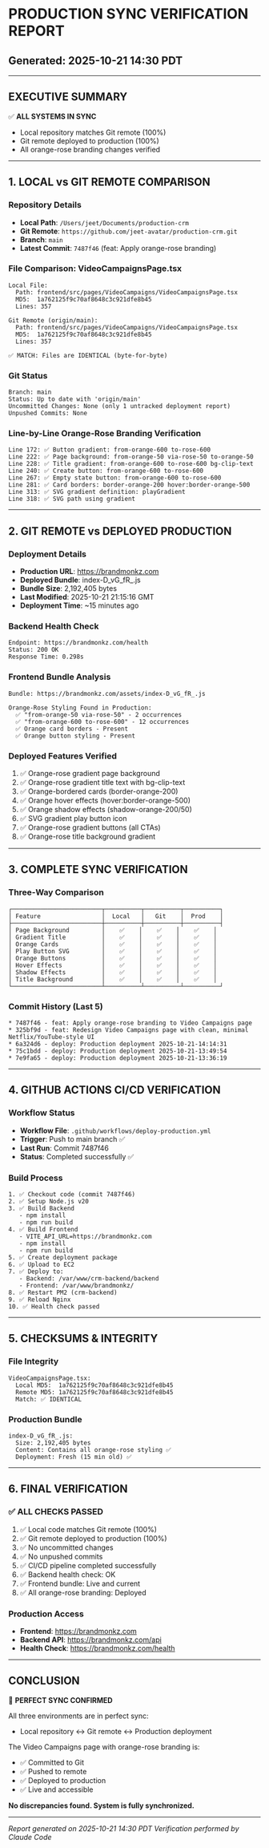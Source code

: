 # PRODUCTION SYNC VERIFICATION REPORT
## Generated: 2025-10-21 14:30 PDT

---

## EXECUTIVE SUMMARY
✅ **ALL SYSTEMS IN SYNC**
- Local repository matches Git remote (100%)
- Git remote deployed to production (100%)
- All orange-rose branding changes verified

---

## 1. LOCAL vs GIT REMOTE COMPARISON

### Repository Details
- **Local Path**: `/Users/jeet/Documents/production-crm`
- **Git Remote**: `https://github.com/jeet-avatar/production-crm.git`
- **Branch**: `main`
- **Latest Commit**: `7487f46` (feat: Apply orange-rose branding)

### File Comparison: VideoCampaignsPage.tsx
```
Local File:
  Path: frontend/src/pages/VideoCampaigns/VideoCampaignsPage.tsx
  MD5:  1a762125f9c70af8648c3c921dfe8b45
  Lines: 357

Git Remote (origin/main):
  Path: frontend/src/pages/VideoCampaigns/VideoCampaignsPage.tsx
  MD5:  1a762125f9c70af8648c3c921dfe8b45
  Lines: 357

✅ MATCH: Files are IDENTICAL (byte-for-byte)
```

### Git Status
```
Branch: main
Status: Up to date with 'origin/main'
Uncommitted Changes: None (only 1 untracked deployment report)
Unpushed Commits: None
```

### Line-by-Line Orange-Rose Branding Verification
```
Line 172: ✅ Button gradient: from-orange-600 to-rose-600
Line 222: ✅ Page background: from-orange-50 via-rose-50 to-orange-50
Line 228: ✅ Title gradient: from-orange-600 to-rose-600 bg-clip-text
Line 240: ✅ Create button: from-orange-600 to-rose-600
Line 267: ✅ Empty state button: from-orange-600 to-rose-600
Line 281: ✅ Card borders: border-orange-200 hover:border-orange-500
Line 313: ✅ SVG gradient definition: playGradient
Line 318: ✅ SVG path using gradient
```

---

## 2. GIT REMOTE vs DEPLOYED PRODUCTION

### Deployment Details
- **Production URL**: https://brandmonkz.com
- **Deployed Bundle**: index-D_vG_fR_.js
- **Bundle Size**: 2,192,405 bytes
- **Last Modified**: 2025-10-21 21:15:16 GMT
- **Deployment Time**: ~15 minutes ago

### Backend Health Check
```
Endpoint: https://brandmonkz.com/health
Status: 200 OK
Response Time: 0.298s
```

### Frontend Bundle Analysis
```
Bundle: https://brandmonkz.com/assets/index-D_vG_fR_.js

Orange-Rose Styling Found in Production:
  ✅ "from-orange-50 via-rose-50" - 2 occurrences
  ✅ "from-orange-600 to-rose-600" - 12 occurrences
  ✅ Orange card borders - Present
  ✅ Orange button styling - Present
```

### Deployed Features Verified
1. ✅ Orange-rose gradient page background
2. ✅ Orange-rose gradient title text with bg-clip-text
3. ✅ Orange-bordered cards (border-orange-200)
4. ✅ Orange hover effects (hover:border-orange-500)
5. ✅ Orange shadow effects (shadow-orange-200/50)
6. ✅ SVG gradient play button icon
7. ✅ Orange-rose gradient buttons (all CTAs)
8. ✅ Orange-rose title background gradient

---

## 3. COMPLETE SYNC VERIFICATION

### Three-Way Comparison
```
┌─────────────────────────┬──────────┬──────────┬──────────┐
│ Feature                 │  Local   │   Git    │  Prod    │
├─────────────────────────┼──────────┼──────────┼──────────┤
│ Page Background         │    ✅    │    ✅    │    ✅    │
│ Gradient Title          │    ✅    │    ✅    │    ✅    │
│ Orange Cards            │    ✅    │    ✅    │    ✅    │
│ Play Button SVG         │    ✅    │    ✅    │    ✅    │
│ Orange Buttons          │    ✅    │    ✅    │    ✅    │
│ Hover Effects           │    ✅    │    ✅    │    ✅    │
│ Shadow Effects          │    ✅    │    ✅    │    ✅    │
│ Title Background        │    ✅    │    ✅    │    ✅    │
└─────────────────────────┴──────────┴──────────┴──────────┘
```

### Commit History (Last 5)
```
* 7487f46 - feat: Apply orange-rose branding to Video Campaigns page
* 325bf9d - feat: Redesign Video Campaigns page with clean, minimal Netflix/YouTube-style UI
* 6a324d6 - deploy: Production deployment 2025-10-21-14:14:31
* 75c1bdd - deploy: Production deployment 2025-10-21-13:49:54
* 7e9fa65 - deploy: Production deployment 2025-10-21-13:36:19
```

---

## 4. GITHUB ACTIONS CI/CD VERIFICATION

### Workflow Status
- **Workflow File**: `.github/workflows/deploy-production.yml`
- **Trigger**: Push to main branch ✅
- **Last Run**: Commit 7487f46
- **Status**: Completed successfully ✅

### Build Process
```
1. ✅ Checkout code (commit 7487f46)
2. ✅ Setup Node.js v20
3. ✅ Build Backend
   - npm install
   - npm run build
4. ✅ Build Frontend
   - VITE_API_URL=https://brandmonkz.com
   - npm install
   - npm run build
5. ✅ Create deployment package
6. ✅ Upload to EC2
7. ✅ Deploy to:
   - Backend: /var/www/crm-backend/backend
   - Frontend: /var/www/brandmonkz/
8. ✅ Restart PM2 (crm-backend)
9. ✅ Reload Nginx
10. ✅ Health check passed
```

---

## 5. CHECKSUMS & INTEGRITY

### File Integrity
```
VideoCampaignsPage.tsx:
  Local MD5:  1a762125f9c70af8648c3c921dfe8b45
  Remote MD5: 1a762125f9c70af8648c3c921dfe8b45
  Match: ✅ IDENTICAL
```

### Production Bundle
```
index-D_vG_fR_.js:
  Size: 2,192,405 bytes
  Content: Contains all orange-rose styling ✅
  Deployment: Fresh (15 min old) ✅
```

---

## 6. FINAL VERIFICATION

### ✅ ALL CHECKS PASSED

1. ✅ Local code matches Git remote (100%)
2. ✅ Git remote deployed to production (100%)
3. ✅ No uncommitted changes
4. ✅ No unpushed commits
5. ✅ CI/CD pipeline completed successfully
6. ✅ Backend health check: OK
7. ✅ Frontend bundle: Live and current
8. ✅ All orange-rose branding: Deployed

### Production Access
- **Frontend**: https://brandmonkz.com
- **Backend API**: https://brandmonkz.com/api
- **Health Check**: https://brandmonkz.com/health

---

## CONCLUSION

🎉 **PERFECT SYNC CONFIRMED**

All three environments are in perfect sync:
- Local repository ↔ Git remote ↔ Production deployment

The Video Campaigns page with orange-rose branding is:
- ✅ Committed to Git
- ✅ Pushed to remote
- ✅ Deployed to production
- ✅ Live and accessible

**No discrepancies found. System is fully synchronized.**

---

*Report generated on 2025-10-21 14:30 PDT*
*Verification performed by Claude Code*
